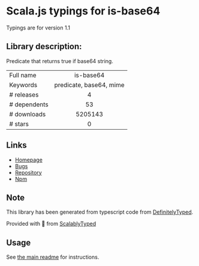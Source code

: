 
# Scala.js typings for is-base64

Typings are for version 1.1

## Library description:
Predicate that returns true if base64 string.

|                    |                 |
| ------------------ | :-------------: |
| Full name          | is-base64 |
| Keywords           | predicate, base64, mime |
| # releases         | 4 |
| # dependents       | 53 |
| # downloads        | 5205143 |
| # stars            | 0 |

## Links
- [Homepage](https://github.com/miguelmota/is-base64)
- [Bugs](https://github.com/miguelmota/is-base64/issues)
- [Repository](https://github.com/miguelmota/is-base64)
- [Npm](https://www.npmjs.com/package/is-base64)
    


## Note
This library has been generated from typescript code from [DefinitelyTyped](https://definitelytyped.org).

Provided with :purple_heart: from [ScalablyTyped](https://github.com/oyvindberg/ScalablyTyped)

## Usage
See [the main readme](../../readme.md) for instructions.


